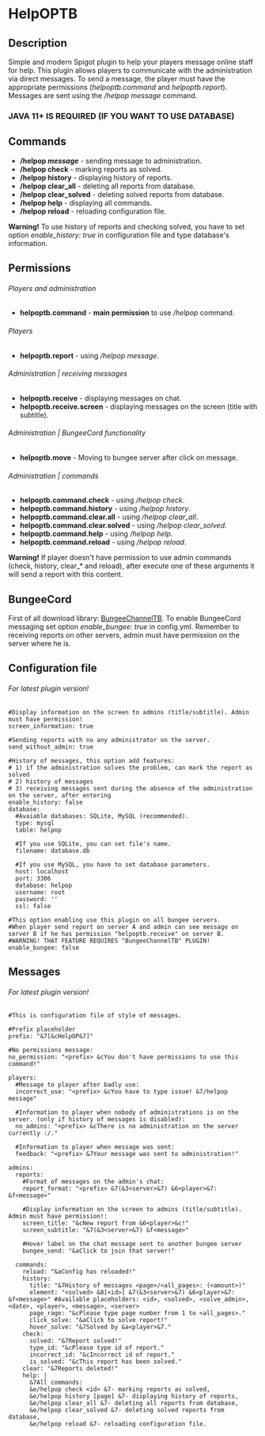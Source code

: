 # HelpOPTB


## Description
Simple and modern Spigot plugin to help your players message online staff for help.
This plugin allows players to communicate with the administration via direct messages.
To send a message, the player must have the appropriate permissions (*helpoptb.command* and *helpoptb.report*).
Messages are sent using the */helpop message* command.

### JAVA 11+ IS REQUIRED (IF YOU WANT TO USE DATABASE)

## Commands
- **/helpop *message*** - sending message to administration.
- **/helpop check** - marking reports as solved.
- **/helpop history** - displaying history of reports.
- **/helpop clear_all** - deleting all reports from database.
- **/helpop clear_solved** - deleting solved reports from database.
- **/helpop help** - displaying all commands.
- **/helpop reload** - reloading configuration file.

**Warning!** To use history of reports and checking solved, you have to set option *enable_history: true* in configuration file and type database's information.

## Permissions
###### Players and administration
- **helpoptb.command** - **main permission** to use */helpop* command.
###### Players
- **helpoptb.report** - using */helpop message*.
###### Administration | receiving messages
- **helpoptb.receive** - displaying messages on chat.
- **helpoptb.receive.screen** - displaying messages on the screen (title with subtitle).
###### Administration | BungeeCord functionality
- **helpoptb.move** - Moving to bungee server after click on message.
###### Administration | commands
- **helpoptb.command.check** - using */helpop check*.
- **helpoptb.command.history** - using */helpop history*.
- **helpoptb.command.clear.all** - using */helpop clear_all*.
- **helpoptb.command.clear.solved** - using */helpop clear_solved*.
- **helpoptb.command.help** - using */helpop help*.
- **helpoptb.command.reload** - using */helpop reload*.

**Warning!** If player doesn't have permission to use admin commands (check, history, clear_* and reload), after execute one of these arguments it will send a report with this content.

## BungeeCord
First of all download library: [BungeeChannelTB](https://www.spigotmc.org/resources/bungeechanneltb.108382/).
To enable BungeeCord messaging set option *enable_bungee: true* in config.yml.
Remember to receiving reports on other servers, admin must have permission on the server where he is.

## Configuration file
###### For latest plugin version!
````
#Display information on the screen to admins (title/subtitle). Admin must have permission!
screen_information: true

#Sending reports with no any administrator on the server.
send_without_admin: true

#History of messages, this option add features:
# 1) if the administration solves the problem, can mark the report as solved
# 2) history of messages
# 3) receiving messages sent during the absence of the administration on the server, after entering
enable_history: false
database:
  #Avaiable databases: SQLite, MySQL (recommended).
  type: mysql
  table: helpop

  #If you use SQLite, you can set file's name.
  filename: database.db

  #If you use MySQL, you have to set database parameters.
  host: localhost
  port: 3306
  database: helpop
  username: root
  password: ''
  ssl: false

#This option enabling use this plugin on all bungee servers.
#When player send report on server A and admin can see message on server B if he has permission "helpoptb.receive" on server B.
#WARNING! THAT FEATURE REQUIRES "BungeeChannelTB" PLUGIN!
enable_bungee: false
````
## Messages
###### For latest plugin version!
````
#This is configuration file of style of messages.

#Prefix placeholder
prefix: "&7[&cHelpOP&7]"

#No permissions message:
no_permission: "<prefix> &cYou don't have permissions to use this command!"

players:
  #Message to player after badly use:
  incorrect_use: "<prefix> &cYou have to type issue! &7/helpop message"

  #Information to player when nobody of administrations is on the server. (only if history of messages is disabled):
  no_admins: "<prefix> &cThere is no administration on the server currently :/."

  #Information to player when message was sent:
  feedback: "<prefix> &7Your message was sent to administration!"

admins:
  reports:
    #Format of messages on the admin's chat:
    report_format: "<prefix> &7(&3<server>&7) &6<player>&7: &f<message>"

    #Display information on the screen to admins (title/subtitle). Admin must have permission!:
    screen_title: "&cNew report from &6<player>&c!"
    screen_subtitle: "&7(&3<server>&7) &f<message>"

    #Hover label on the chat message sent to another bungee server
    bungee_send: "&aClick to join that server!"

  commands:
    reload: "&aConfig has reloaded!"
    history:
      title: "&7History of messages <page>/<all_pages>: (<amount>)"
      element: "<solved> &8[<id>] &7(&3<server>&7) &6<player>&7: &f<message>" #Available placeholders: <id>, <solved>, <solve_admin>, <date>, <player>, <message>, <server>
      page_rage: "&cPlease type page number from 1 to <all_pages>."
      click_solve: "&aClick to solve report!"
      hover_solve: "&7Solved by &a<player>&7."
    check:
      solved: "&7Report solved!"
      type_id: "&cPlease type id of report."
      incorrect_id: "&cIncorrect id of report."
      is_solved: "&cThis report has been solved."
    clear: "&7Reports deleted!"
    help: |
      &7All commands:
      &e/helpop check <id> &7- marking reports as solved,
      &e/helpop history [page] &7- displaying history of reports,
      &e/helpop clear_all &7- deleting all reports from database,
      &e/helpop clear_solved &7- deleting solved reports from database,
      &e/helpop reload &7- reloading configuration file.
````